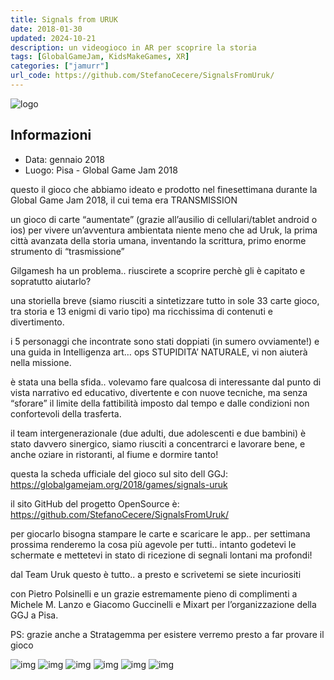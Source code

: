 ```yaml
---
title: Signals from URUK
date: 2018-01-30
updated: 2024-10-21
description: un videogioco in AR per scoprire la storia
tags: [GlobalGameJam, KidsMakeGames, XR]
categories: ["jamurr"]
url_code: https://github.com/StefanoCecere/SignalsFromUruk/
---
```


![logo](../../assets/img/jam/signalsfromuruk_featured.webp)

## Informazioni
- Data: gennaio 2018
- Luogo: Pisa - Global Game Jam 2018

questo il gioco che abbiamo ideato e prodotto nel finesettimana durante la Global Game Jam 2018, il cui tema era TRANSMISSION

un gioco di carte “aumentate” (grazie all’ausilio di cellulari/tablet android o ios) per vivere un’avventura ambientata niente meno che ad Uruk, la prima città avanzata della storia umana, inventando la scrittura, primo enorme strumento di “trasmissione”

Gilgamesh ha un problema.. riuscirete a scoprire perchè gli è capitato e sopratutto aiutarlo?

una storiella breve (siamo riusciti a sintetizzare tutto in sole 33 carte gioco, tra storia e 13 enigmi di vario tipo) ma ricchissima di contenuti e divertimento.

i 5 personaggi che incontrate sono stati doppiati (in sumero ovviamente!) e una guida in Intelligenza art… ops STUPIDITA’ NATURALE, vi non aiuterà nella missione.

è stata una bella sfida.. volevamo fare qualcosa di interessante dal punto di vista narrativo ed educativo, divertente e con nuove tecniche, ma senza “sforare” il limite della fattibilità imposto dal tempo e dalle condizioni non confortevoli della trasferta.

il team intergenerazionale (due adulti, due adolescenti e due bambini) è stato davvero sinergico, siamo riusciti a concentrarci e lavorare bene, e anche oziare in ristoranti, al fiume e dormire tanto!

questa la scheda ufficiale del gioco sul sito dell GGJ:
<https://globalgamejam.org/2018/games/signals-uruk>

il sito GitHub del progetto OpenSource è: <https://github.com/StefanoCecere/SignalsFromUruk/>

per giocarlo bisogna stampare le carte e scaricare le app.. per settimana prossima renderemo la cosa più agevole per tutti.. intanto godetevi le schermate e mettetevi in stato di ricezione di segnali lontani ma profondi!

dal Team Uruk questo è tutto.. a presto e scrivetemi se siete incuriositi

con Pietro Polsinelli e un grazie estremamente pieno di complimenti a Michele M. Lanzo e Giacomo Guccinelli e Mixart per l’organizzazione della GGJ a Pisa.

PS: grazie anche a Stratagemma per esistere verremo presto a far provare il gioco

![img](../../assets/img/jam/signalsfromuruk_photo_1.webp)
![img](../../assets/img/jam/signalsfromuruk_photo_2.webp)
![img](../../assets/img/jam/signalsfromuruk_photo_3.webp)
![img](../../assets/img/jam/signalsfromuruk_photo_4.webp)
![img](../../assets/img/jam/signalsfromuruk_photo_5.webp)
![img](../../assets/img/jam/signalsfromuruk_photo_6.webp)
